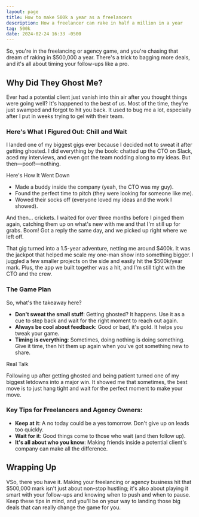 ```yaml
---
layout: page
title: How to make 500k a year as a freelancers
description: How a freelancer can rake in half a million in a year
tag: 500k
date: 2024-02-24 16:33 -0500
---
```


So, you're in the freelancing or agency game, and you're chasing that
dream of raking in $500,000 a year. There's a trick to bagging more deals, and
it's all about timing your follow-ups like a pro.

## Why Did They Ghost Me?

Ever had a potential client just vanish into thin air after you thought things
were going well? It's happened to the best of us. Most of the time, they're just
swamped and forgot to hit you back. It used to bug me a lot, especially after
I put in weeks trying to gel with their team.

### Here's What I Figured Out: Chill and Wait

I landed one of my biggest gigs ever because I decided not to sweat it after
getting ghosted. I did everything by the book: chatted up the CTO on Slack, aced
my interviews, and even got the team nodding along to my ideas. But
then—poof!—nothing.

Here's How It Went Down

- Made a buddy inside the company (yeah, the CTO was my guy).
- Found the perfect time to pitch (they were looking for someone like me).
- Wowed their socks off (everyone loved my ideas and the work I showed).

And then... crickets. I waited for over three months before I pinged them again,
catching them up on what's new with me and that I'm still up for grabs. Boom!
Got a reply the same day, and we picked up right where we left off.

That gig turned into a 1.5-year adventure, netting me around $400k. It was the
jackpot that helped me scale my one-man show into something bigger. I juggled
a few smaller projects on the side and easily hit the $500k/year mark. Plus, the
app we built together was a hit, and I'm still tight with the CTO and the crew.

### The Game Plan

So, what's the takeaway here?

- **Don't sweat the small stuff**: Getting ghosted? It happens. Use it as a cue
  to step back and wait for the right moment to reach out again.
- **Always be cool about feedback**: Good or bad, it's gold. It helps you tweak
  your game.
- **Timing is everything**: Sometimes, doing nothing is doing something. Give it
  time, then hit them up again when you've got something new to share.


Real Talk

Following up after getting ghosted and being patient turned one of my biggest
letdowns into a major win. It showed me that sometimes, the best move is to just
hang tight and wait for the perfect moment to make your move.

### Key Tips for Freelancers and Agency Owners:

- **Keep at it**: A no today could be a yes tomorrow. Don't give up on leads too
  quickly.
- **Wait for it**: Good things come to those who wait (and then follow up).
- **It's all about who you know**: Making friends inside a potential client's
  company can make all the difference.

## Wrapping Up

VSo, there you have it. Making your freelancing or agency business hit that
$500,000 mark isn't just about non-stop hustling; it's also about playing it
smart with your follow-ups and knowing when to push and when to pause. Keep
these tips in mind, and you'll be on your way to landing those big deals that
can really change the game for you.
